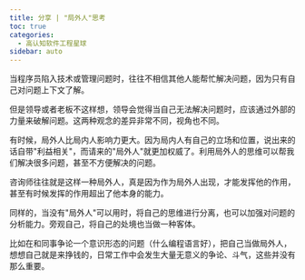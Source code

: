 ```yaml
---
title: 分享 | "局外人"思考
toc: true
categories: 
  - 高认知软件工程星球
sidebar: auto
---
```


当程序员陷入技术或管理问题时，往往不相信其他人能帮忙解决问题，因为只有自己对问题上下文了解。

但是领导或者老板不这样想，领导会觉得当自己无法解决问题时，应该通过外部的力量来破解问题。这两种观念的差异非常不同，视角也不同。

有时候，局外人比局内人影响力更大。因为局内人有自己的立场和位置，说出来的话自带"利益相关"，而请来的"局外人"就更加权威了。利用局外人的思维可以帮我们解决很多问题，甚至不方便解决的问题。

咨询师往往就是这样一种局外人，真是因为作为局外人出现，才能发挥他的作用，甚至有时候发挥的作用超出了他本身的能力。

同样的，当没有"局外人"可以用时，将自己的思维进行分离，也可以加强对问题的分析能力。旁观自己，将自己的处境也当做一种客体。

比如在和同事争论一个意识形态的问题（什么编程语言好），把自己当做局外人，想想自己就是来挣钱的，日常工作中会发生大量无意义的争论、斗气，这些并没有那么重要。

